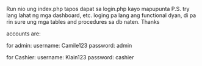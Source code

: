 Run nio ung index.php tapos dapat sa login.php kayo mapupunta
P.S. try lang lahat ng mga dashboard, etc. loging pa lang ang functional dyan, di pa rin sure ung mga tables and procedures sa db naten. Thanks

accounts are:

for admin:
username: Camile123
password: admin

for Cashier:
username: Klain123
password: cashier